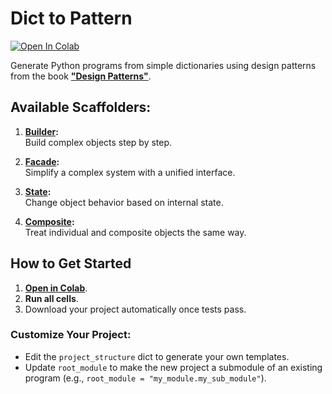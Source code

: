 # Dict to Pattern

[![Open In Colab](https://colab.research.google.com/assets/colab-badge.svg)](https://colab.research.google.com/github/genarominetto/dict_to_pattern/blob/main/main.ipynb)

Generate Python programs from simple dictionaries using design patterns from the book **["Design Patterns"](https://en.wikipedia.org/wiki/Design_Patterns)**.

## Available Scaffolders:

1. **[Builder](scaffolders/builder/):**  
   Build complex objects step by step.

2. **[Facade](scaffolders/facade/):**  
   Simplify a complex system with a unified interface.

3. **[State](scaffolders/state/):**  
   Change object behavior based on internal state.

4. **[Composite](scaffolders/composite/):**  
   Treat individual and composite objects the same way.

## How to Get Started

1. **[Open in Colab](https://colab.research.google.com/github/genarominetto/dict_to_pattern/blob/main/main.ipynb)**.
2. **Run all cells**.
3. Download your project automatically once tests pass.

### Customize Your Project:

- Edit the `project_structure` dict to generate your own templates.
- Update `root_module` to make the new project a submodule of an existing program (e.g., `root_module = "my_module.my_sub_module"`).
